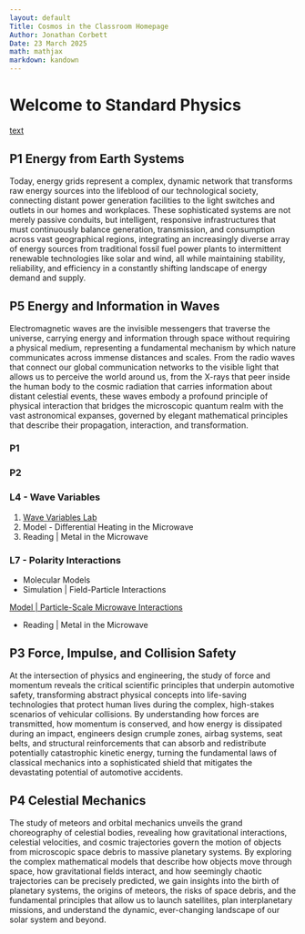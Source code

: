 ```yaml
---
layout: default
Title: Cosmos in the Classroom Homepage
Author: Jonathan Corbett
Date: 23 March 2025
math: mathjax
markdown: kandown
---
```

# Welcome to Standard Physics

[text](p1_sci_nbook_student.md)

## P1 Energy from Earth Systems
Today, energy grids represent a complex, dynamic network that transforms raw energy sources into the lifeblood of our technological society, connecting distant power generation facilities to the light switches and outlets in our homes and workplaces. These sophisticated systems are not merely passive conduits, but intelligent, responsive infrastructures that must continuously balance generation, transmission, and consumption across vast geographical regions, integrating an increasingly diverse array of energy sources from traditional fossil fuel power plants to intermittent renewable technologies like solar and wind, all while maintaining stability, reliability, and efficiency in a constantly shifting landscape of energy demand and supply.

## P5 Energy and Information in Waves
Electromagnetic waves are the invisible messengers that traverse the universe, carrying energy and information through space without requiring a physical medium, representing a fundamental mechanism by which nature communicates across immense distances and scales. From the radio waves that connect our global communication networks to the visible light that allows us to perceive the world around us, from the X-rays that peer inside the human body to the cosmic radiation that carries information about distant celestial events, these waves embody a profound principle of physical interaction that bridges the microscopic quantum realm with the vast astronomical expanses, governed by elegant mathematical principles that describe their propagation, interaction, and transformation.
### P1
### P2
### L4 - Wave Variables
1. [Wave Variables Lab]
2. Model - Differential Heating in the Microwave
3. Reading | Metal in the Microwave 

### L7 - Polarity Interactions
- Molecular Models
- Simulation | Field-Particle Interactions

[Model | Particle-Scale Microwave Interactions](https://cosmosintheclassroom.org/src/sphys/P5L7_consensus_model.html)


- Reading | Metal in the Microwave


## P3 Force, Impulse, and Collision Safety

At the intersection of physics and engineering, the study of force and momentum reveals the critical scientific principles that underpin automotive safety, transforming abstract physical concepts into life-saving technologies that protect human lives during the complex, high-stakes scenarios of vehicular collisions. By understanding how forces are transmitted, how momentum is conserved, and how energy is dissipated during an impact, engineers design crumple zones, airbag systems, seat belts, and structural reinforcements that can absorb and redistribute potentially catastrophic kinetic energy, turning the fundamental laws of classical mechanics into a sophisticated shield that mitigates the devastating potential of automotive accidents.

## P4 Celestial Mechanics

The study of meteors and orbital mechanics unveils the grand choreography of celestial bodies, revealing how gravitational interactions, celestial velocities, and cosmic trajectories govern the motion of objects from microscopic space debris to massive planetary systems. By exploring the complex mathematical models that describe how objects move through space, how gravitational fields interact, and how seemingly chaotic trajectories can be precisely predicted, we gain insights into the birth of planetary systems, the origins of meteors, the risks of space debris, and the fundamental principles that allow us to launch satellites, plan interplanetary missions, and understand the dynamic, ever-changing landscape of our solar system and beyond.

<!-- Definitions -->

[Wave Variables Lab]:(https://cosmosintheclassroom.org/src/sphys/P5L7_sim_EM_polarity)
